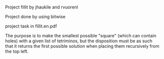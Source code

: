 Project fillit by jhaukile and rvuorenl

Project done by using bitwise

project task in fillit.en.pdf

The purpose is to make the smallest possible "square" (which can contain holes) with a given list of tetriminos, but the disposition must be as such that it returns the first possible solution when placing them recursively from the top left.
